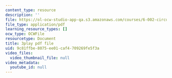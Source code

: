 ```yaml
---
content_type: resource
description: ''
file: https://ol-ocw-studio-app-qa.s3.amazonaws.com/courses/6-002-circuits-and-electronics-spring-2007/9c81ffbe8075ee01caf4709269fe5f3a_9RqFFlZgf60.pdf
file_type: application/pdf
learning_resource_types: []
ocw_type: OCWFile
resourcetype: Document
title: 3play pdf file
uid: 9c81ffbe-8075-ee01-caf4-709269fe5f3a
video_files:
  video_thumbnail_file: null
video_metadata:
  youtube_id: null
---
```

